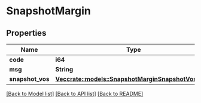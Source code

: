 # SnapshotMargin

## Properties

Name | Type | Description | Notes
------------ | ------------- | ------------- | -------------
**code** | **i64** |  | 
**msg** | **String** |  | 
**snapshot_vos** | [**Vec<crate::models::SnapshotMarginSnapshotVosInner>**](snapshotMargin_snapshotVos_inner.md) |  | 

[[Back to Model list]](../README.md#documentation-for-models) [[Back to API list]](../README.md#documentation-for-api-endpoints) [[Back to README]](../README.md)


